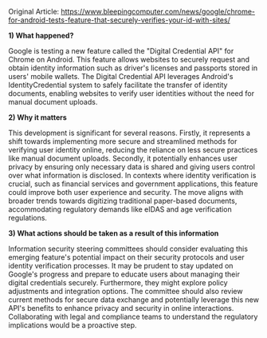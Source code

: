 Original Article: https://www.bleepingcomputer.com/news/google/chrome-for-android-tests-feature-that-securely-verifies-your-id-with-sites/

**1) What happened?**

Google is testing a new feature called the "Digital Credential API" for Chrome on Android. This feature allows websites to securely request and obtain identity information such as driver's licenses and passports stored in users' mobile wallets. The Digital Credential API leverages Android's IdentityCredential system to safely facilitate the transfer of identity documents, enabling websites to verify user identities without the need for manual document uploads.

**2) Why it matters**

This development is significant for several reasons. Firstly, it represents a shift towards implementing more secure and streamlined methods for verifying user identity online, reducing the reliance on less secure practices like manual document uploads. Secondly, it potentially enhances user privacy by ensuring only necessary data is shared and giving users control over what information is disclosed. In contexts where identity verification is crucial, such as financial services and government applications, this feature could improve both user experience and security. The move aligns with broader trends towards digitizing traditional paper-based documents, accommodating regulatory demands like eIDAS and age verification regulations.

**3) What actions should be taken as a result of this information**

Information security steering committees should consider evaluating this emerging feature's potential impact on their security protocols and user identity verification processes. It may be prudent to stay updated on Google's progress and prepare to educate users about managing their digital credentials securely. Furthermore, they might explore policy adjustments and integration options. The committee should also review current methods for secure data exchange and potentially leverage this new API's benefits to enhance privacy and security in online interactions. Collaborating with legal and compliance teams to understand the regulatory implications would be a proactive step.
